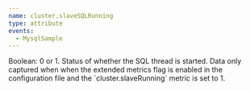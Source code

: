 ```yaml
---
name: cluster.slaveSQLRunning
type: attribute
events:
  - MysqlSample
---
```


Boolean: 0 or 1. Status of whether the SQL thread is started. Data only captured when when the extended metrics flag is enabled in the configuration file and the \`cluster.slaveRunning\` metric is set to 1.
